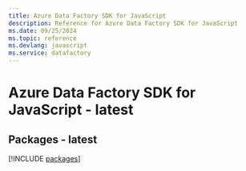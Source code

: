 ```yaml
---
title: Azure Data Factory SDK for JavaScript
description: Reference for Azure Data Factory SDK for JavaScript
ms.date: 09/25/2024
ms.topic: reference
ms.devlang: javascript
ms.service: datafactory
---
```

# Azure Data Factory SDK for JavaScript - latest
## Packages - latest
[!INCLUDE [packages](data-factory-index.md)]